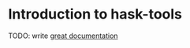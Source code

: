 # Introduction to hask-tools

TODO: write [great documentation](http://jacobian.org/writing/what-to-write/)
